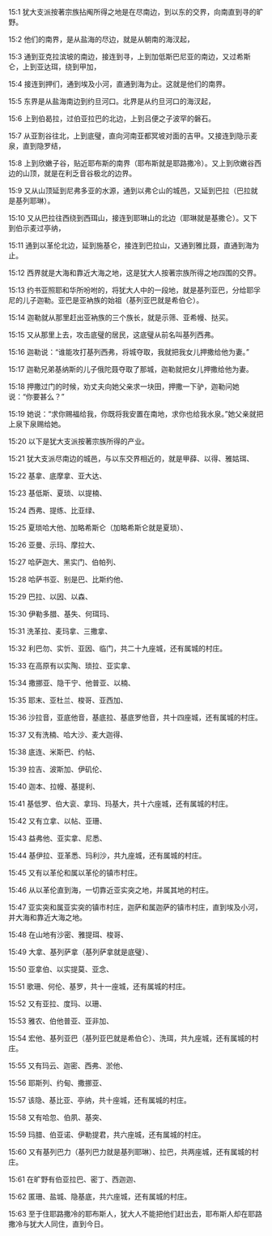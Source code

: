 <a id="1"></a>15:1  犹大支派按著宗族拈阄所得之地是在尽南边，到以东的交界，向南直到寻的旷野。  

<a id="2"></a>15:2  他们的南界，是从盐海的尽边，就是从朝南的海汊起，  

<a id="3"></a>15:3  通到亚克拉滨坡的南边，接连到寻，上到加低斯巴尼亚的南边，又过希斯仑，上到亚达珥，绕到甲加，  

<a id="4"></a>15:4  接连到押们，通到埃及小河，直通到海为止。这就是他们的南界。  

<a id="5"></a>15:5  东界是从盐海南边到约旦河口。北界是从约旦河口的海汊起，  

<a id="6"></a>15:6  上到伯曷拉，过伯亚拉巴的北边，上到吕便之子波罕的磐石。  

<a id="7"></a>15:7  从亚割谷往北，上到底璧，直向河南亚都冥坡对面的吉甲。又接连到隐示麦泉，直到隐罗结，  

<a id="8"></a>15:8  上到欣嫩子谷，贴近耶布斯的南界（耶布斯就是耶路撒冷）。又上到欣嫩谷西边的山顶，就是在利乏音谷极北的边界。　  

<a id="9"></a>15:9  又从山顶延到尼弗多亚的水源，通到以弗仑山的城邑，又延到巴拉（巴拉就是基列耶琳）。  

<a id="10"></a>15:10  又从巴拉往西绕到西珥山，接连到耶琳山的北边（耶琳就是基撒仑）。又下到伯示麦过亭纳，  

<a id="11"></a>15:11  通到以革伦北边，延到施基仑，接连到巴拉山，又通到雅比聂，直通到海为止。  

<a id="12"></a>15:12  西界就是大海和靠近大海之地，这是犹大人按著宗族所得之地四围的交界。  

<a id="13"></a>15:13  约书亚照耶和华所吩咐的，将犹大人中的一段地，就是基列亚巴，分给耶孚尼的儿子迦勒。亚巴是亚衲族的始祖（基列亚巴就是希伯仑）。  

<a id="14"></a>15:14  迦勒就从那里赶出亚衲族的三个族长，就是示筛、亚希幔、挞买。  

<a id="15"></a>15:15  又从那里上去，攻击底璧的居民，这底璧从前名叫基列西弗。  

<a id="16"></a>15:16  迦勒说：“谁能攻打基列西弗，将城夺取，我就把我女儿押撒给他为妻。”  

<a id="17"></a>15:17  迦勒兄弟基纳斯的儿子俄陀聂夺取了那城，迦勒就把女儿押撒给他为妻。  

<a id="18"></a>15:18  押撒过门的时候，劝丈夫向她父亲求一块田，押撒一下驴，迦勒问她说：“你要甚么？”　  

<a id="19"></a>15:19  她说：“求你赐福给我，你既将我安置在南地，求你也给我水泉。”她父亲就把上泉下泉赐给她。  

<a id="20"></a>15:20  以下是犹大支派按著宗族所得的产业。  

<a id="21"></a>15:21  犹大支派尽南边的城邑，与以东交界相近的，就是甲薛、以得、雅姑珥、  

<a id="22"></a>15:22  基拿、底摩拿、亚大达、  

<a id="23"></a>15:23  基低斯、夏琐、以提楠、  

<a id="24"></a>15:24  西弗、提练、比亚绿、  

<a id="25"></a>15:25  夏琐哈大他、加略希斯仑（加略希斯仑就是夏琐）、  

<a id="26"></a>15:26  亚曼、示玛、摩拉大、  

<a id="27"></a>15:27  哈萨迦大、黑实门、伯帕列、  

<a id="28"></a>15:28  哈萨书亚、别是巴、比斯约他、  

<a id="29"></a>15:29  巴拉、以因、以森、  

<a id="30"></a>15:30  伊勒多腊、基失、何珥玛、  

<a id="31"></a>15:31  洗革拉、麦玛拿、三撒拿、  

<a id="32"></a>15:32  利巴勿、实忻、亚因、临门，共二十九座城，还有属城的村庄。  

<a id="33"></a>15:33  在高原有以实陶、琐拉、亚实拿、  

<a id="34"></a>15:34  撒挪亚、隐干宁、他普亚、以楠、  

<a id="35"></a>15:35  耶末、亚杜兰、梭哥、亚西加、  

<a id="36"></a>15:36  沙拉音，亚底他音，基底拉、基底罗他音，共十四座城，还有属城的村庄。  

<a id="37"></a>15:37  又有洗楠、哈大沙、麦大迦得、  

<a id="38"></a>15:38  底连、米斯巴、约帖、　  

<a id="39"></a>15:39  拉吉、波斯加、伊矶伦、  

<a id="40"></a>15:40  迦本、拉幔、基提利、  

<a id="41"></a>15:41  基低罗、伯大衮、拿玛、玛基大，共十六座城，还有属城的村庄。  

<a id="42"></a>15:42  又有立拿、以帖、亚珊、  

<a id="43"></a>15:43  益弗他、亚实拿、尼悉、  

<a id="44"></a>15:44  基伊拉、亚革悉、玛利沙，共九座城，还有属城的村庄。  

<a id="45"></a>15:45  又有以革伦和属以革伦的镇市村庄。  

<a id="46"></a>15:46  从以革伦直到海，一切靠近亚实突之地，并属其地的村庄。  

<a id="47"></a>15:47  亚实突和属亚实突的镇市村庄，迦萨和属迦萨的镇市村庄，直到埃及小河，并大海和靠近大海之地。  

<a id="48"></a>15:48  在山地有沙密、雅提珥、梭哥、  

<a id="49"></a>15:49  大拿、基列萨拿（基列萨拿就是底璧）、  

<a id="50"></a>15:50  亚拿伯、以实提莫、亚念、  

<a id="51"></a>15:51  歌珊、何伦、基罗，共十一座城，还有属城的村庄。  

<a id="52"></a>15:52  又有亚拉、度玛、以珊、  

<a id="53"></a>15:53  雅农、伯他普亚、亚非加、  

<a id="54"></a>15:54  宏他、基列亚巴（基列亚巴就是希伯仑）、洗珥，共九座城，还有属城的村庄。  

<a id="55"></a>15:55  又有玛云、迦密、西弗、淤他、  

<a id="56"></a>15:56  耶斯列、约甸、撒挪亚、  

<a id="57"></a>15:57  该隐、基比亚、亭纳，共十座城，还有属城的村庄。  

<a id="58"></a>15:58  又有哈忽、伯夙、基突、  

<a id="59"></a>15:59  玛腊、伯亚诺、伊勒提君，共六座城，还有属城的村庄。  

<a id="60"></a>15:60  又有基列巴力（基列巴力就是基列耶琳）、拉巴，共两座城，还有属城的村庄。  

<a id="61"></a>15:61  在旷野有伯亚拉巴、密丁、西迦迦、  

<a id="62"></a>15:62  匿珊、盐城、隐基底，共六座城，还有属城的村庄。  

<a id="63"></a>15:63  至于住耶路撒冷的耶布斯人，犹大人不能把他们赶出去，耶布斯人却在耶路撒冷与犹大人同住，直到今日。  
